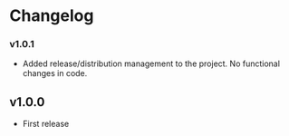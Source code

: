 # Changelog

### v1.0.1

 - Added release/distribution management to the project. No functional changes in code.

## v1.0.0

 - First release
